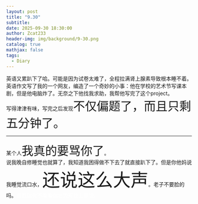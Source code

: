 ```yaml
---
layout: post
title: "9.30"
subtitle: 
date: 2025-09-30 18:30:00
author: Zcat233
header-img: img/background/9-30.png
catalog: true
mathjax: false
tags:
  - Diary
---
```


英语又累趴下了哈。可能是因为试卷太难了，全程拉满肾上腺素导致根本睡不着。<br>
英语作文写了我的一个网友，编造了一个奇妙的小事：他在学校的艺术节写课本剧，但是他电脑炸了。无奈之下他找我求助，我帮他写完了这个project。<br>
写得津津有味，写完之后发现<font size="6">不仅偏题了，而且只剩五分钟了。</font>

---

某个人<font size="6">我真的要骂你了</font>。<br>
说我晚自修睡觉也就算了，我知道我困得做不下去了就直接趴下了。但是你他妈说我睡觉流口水，<font size="9">还说这么大声</font>。老子不要脸的吗。<span style="color:white;">而且你也不看看你右边座位上是谁。</span><br>
